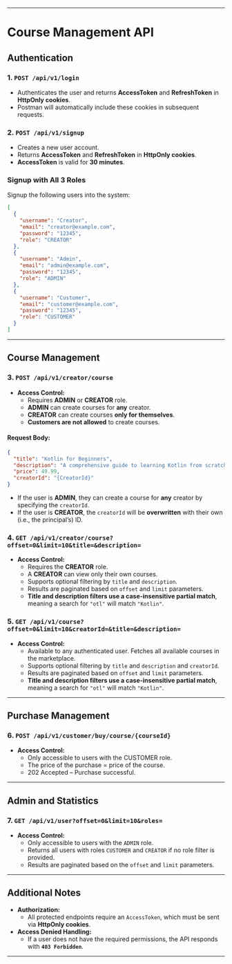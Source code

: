 
---

# **Course Management API**

## **Authentication**

### **1. `POST /api/v1/login`**
- Authenticates the user and returns **AccessToken** and **RefreshToken** in **HttpOnly cookies**.
- Postman will automatically include these cookies in subsequent requests.

### **2. `POST /api/v1/signup`**
- Creates a new user account.
- Returns **AccessToken** and **RefreshToken** in **HttpOnly cookies**.
- **AccessToken** is valid for **30 minutes**.

### **Signup with All 3 Roles**
Signup the following users into the system:

```json
[
  {
    "username": "Creator",
    "email": "creator@example.com",
    "password": "12345",
    "role": "CREATOR"
  },
  {
    "username": "Admin",
    "email": "admin@example.com",
    "password": "12345",
    "role": "ADMIN"
  },
  {
    "username": "Customer",
    "email": "customer@example.com",
    "password": "12345",
    "role": "CUSTOMER"
  }
]
```

---

## **Course Management**

### **3. `POST /api/v1/creator/course`**
- **Access Control:**
    - Requires **ADMIN** or **CREATOR** role.
    - **ADMIN** can create courses for **any** creator.
    - **CREATOR** can create courses **only for themselves**.
    - **Customers are not allowed** to create courses.

#### **Request Body:**
```json
{
  "title": "Kotlin for Beginners",
  "description": "A comprehensive guide to learning Kotlin from scratch.",
  "price": 49.99,
  "creatorId": "{CreatorId}"
}
```
- If the user is **ADMIN**, they can create a course for **any** creator by specifying the `creatorId`.
- If the user is **CREATOR**, the `creatorId` will be **overwritten** with their own (i.e., the principal’s) ID.


### **4. `GET /api/v1/creator/course?offset=0&limit=10&title=&description=`**
- **Access Control:**
  - Requires the **CREATOR** role.
  - A **CREATOR** can view only their own courses.
  - Supports optional filtering by `title` and `description`.
  - Results are paginated based on `offset` and `limit` parameters.
  - **Title and description filters use a case-insensitive partial match**, meaning a search for `"otl"` will match `"Kotlin"`.


### **5. `GET /api/v1/course?offset=0&limit=10&creatorId=&title=&description=`**
- **Access Control:**
  - Available to any authenticated user. Fetches all available courses in the marketplace.
  - Supports optional filtering by `title` and `description` and `creatorId`.
  - Results are paginated based on `offset` and `limit` parameters.
  - **Title and description filters use a case-insensitive partial match**, meaning a search for `"otl"` will match `"Kotlin"`.
---

## **Purchase Management**

### **6. `POST /api/v1/customer/buy/course/{courseId}`**
- **Access Control:**
  - Only accessible to users with the CUSTOMER role.
  - The price of the purchase = price of the course.
  - 202 Accepted – Purchase successful.

---

## **Admin and Statistics**

### **7. `GET /api/v1/user?offset=0&limit=10&roles=`**
- **Access Control:**
  - Only accessible to users with the `ADMIN` role.
  - Returns all users with roles `CUSTOMER` and `CREATOR` if no role filter is provided.
  - Results are paginated based on the `offset` and `limit` parameters.

---

## **Additional Notes**
- **Authorization:**
  - All protected endpoints require an `AccessToken`, which must be sent via **HttpOnly cookies**.
- **Access Denied Handling:**
  - If a user does not have the required permissions, the API responds with **`403 Forbidden`**.

---

